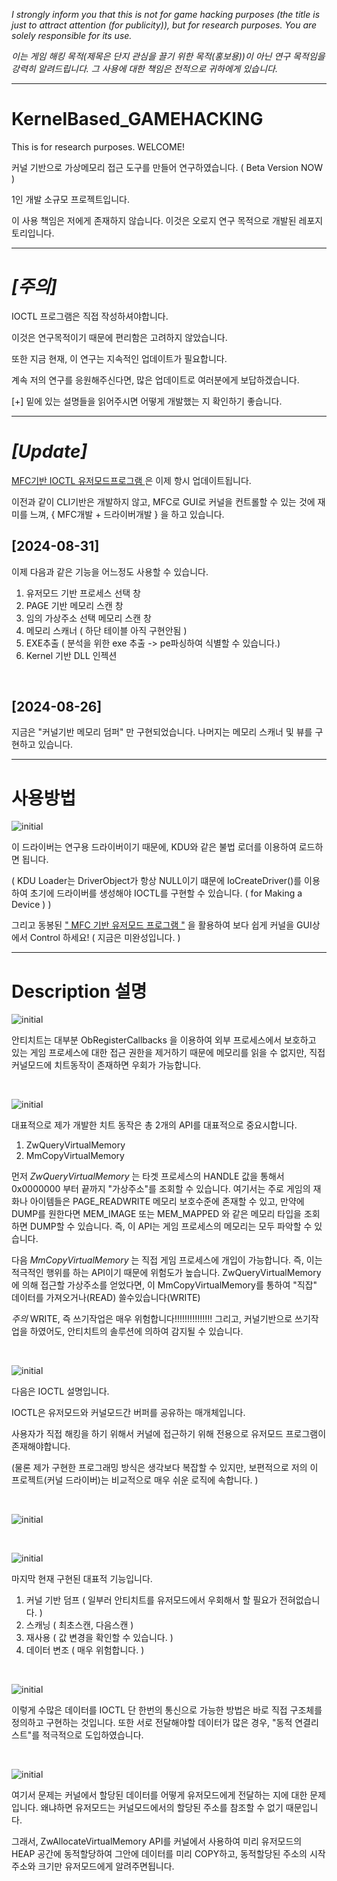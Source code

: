 
*I strongly inform you that this is not for game hacking purposes (the title is just to attract attention (for publicity)), but for research purposes. You are solely responsible for its use.*

*이는 게임 해킹 목적(제목은 단지 관심을 끌기 위한 목적(홍보용))이 아닌 연구 목적임을 강력히 알려드립니다. 그 사용에 대한 책임은 전적으로 귀하에게 있습니다.*

---

# KernelBased_GAMEHACKING

This is for research purposes. WELCOME! 


커널 기반으로 가상메모리 접근 도구를 만들어 연구하였습니다. ( Beta Version NOW ) 

1인 개발 소규모 프로젝트입니다.

이 사용 책임은 저에게 존재하지 않습니다. 
이것은 오로지 연구 목적으로 개발된 레포지토리입니다. 

---

# *[주의]*

IOCTL 프로그램은 직접 작성하셔야합니다. 

이것은 연구목적이기 때문에 편리함은 고려하지 않았습니다.

또한 지금 현재, 이 연구는 지속적인 업데이트가 필요합니다.

계속 저의 연구를 응원해주신다면, 많은 업데이트로 여러분에게 보답하겠습니다.

[+] 밑에 있는 설명들을 읽어주시면 어떻게 개발했는 지 확인하기 좋습니다.

---

# *[Update]*

[MFC기반 IOCTL 유저모드프로그램 ](https://github.com/lastime1650/KernelBased_GAMEHACKING/tree/main/IOCTL_USERMODE/_NEW_MFC_)은 이제 항시 업데이트됩니다.

이전과 같이 CLI기반은 개발하지 않고, MFC로 GUI로 커널을 컨트롤할 수 있는 것에 재미를 느껴, { MFC개발 + 드라이버개발 } 을 하고 있습니다.

## [2024-08-31]

이제 다음과 같은 기능을 어느정도 사용할 수 있습니다. 

1. 유저모드 기반 프로세스 선택 창
2. PAGE 기반 메모리 스캔 창
3. 임의 가상주소 선택 메모리 스캔 창
4. 메모리 스캐너 ( 하단 테이블 아직 구현안됨 )
5. EXE추출 ( 분석을 위한 exe 추출 -> pe파싱하여 식별할 수 있습니다.)
6. Kernel 기반 DLL 인젝션  

<br>

## [2024-08-26]

지금은 "커널기반 메모리 덤퍼" 만 구현되었습니다. 나머지는 메모리 스캐너 및 뷰를 구현하고 있습니다.



---


# 사용방법 

![initial](https://github.com/lastime1650/KernelBased_GAMEHACKING/blob/main/Images/image.png)

이 드라이버는 연구용 드라이버이기 때문에, KDU와 같은 불법 로더를 이용하여 로드하면 됩니다.

( KDU Loader는 DriverObject가 항상 NULL이기 떄문에 IoCreateDriver()를 이용하여 초기에 드라이버를 생성해야 IOCTL를 구현할 수 있습니다. ( for Making a Device )  )

그리고 동봉된 [" MFC 기반 유저모드 프로그램 "](https://github.com/lastime1650/KernelBased_GAMEHACKING/tree/main/IOCTL_USERMODE/_NEW_MFC_) 을 활용하여 보다 쉽게 커널을 GUI상에서 Control 하세요! ( 지금은 미완성입니다. ) 

---


# Description 설명 

![initial](https://github.com/lastime1650/KernelBased_GAMEHACKING/blob/main/Images/1.PNG)

안티치트는 대부분 ObRegisterCallbacks 을 이용하여 외부 프로세스에서 보호하고 있는 게임 프로세스에 대한 접근 권한을 제거하기 때문에
메모리를 읽을 수 없지만, 직접 커널모드에 치트동작이 존재하면 우회가 가능합니다.

<br>

![initial](https://github.com/lastime1650/KernelBased_GAMEHACKING/blob/main/Images/KERNEL_BASED_GAME_CHEAT.png)

대표적으로 제가 개발한 치트 동작은 총 2개의 API를 대표적으로 중요시합니다.

1. ZwQueryVirtualMemory
2. MmCopyVirtualMemory

먼저 *ZwQueryVirtualMemory* 는 타겟 프로세스의 HANDLE 값을 통해서 0x0000000 부터 끝까지 "가상주소"를 조회할 수 있습니다.
여기서는 주로 게임의 재화나 아이템들은 PAGE_READWRITE 메모리 보호수준에 존재할 수 있고, 만약에 DUMP를 원한다면 MEM_IMAGE 또는 MEM_MAPPED 와 같은 메모리 타입을 조회하면 DUMP할 수 있습니다.
즉, 이 API는 게임 프로세스의 메모리는 모두 파악할 수 있습니다. 

다음 *MmCopyVirtualMemory* 는 직접 게임 프로세스에 개입이 가능합니다. 즉, 이는 적극적인 행위를 하는 API이기 때문에 위험도가 높습니다.
ZwQueryVirtualMemory에 의해 접근할 가상주소를 얻었다면, 이 MmCopyVirtualMemory를 통하여 "직잡" 데이터를 가져오거나(READ) 쓸수있습니다(WRITE)

*주의* WRITE, 즉 쓰기작업은 매우 위험합니다!!!!!!!!!!!!!!! 그리고, 커널기반으로 쓰기작업을 하였어도, 안티치트의 솔루션에 의하여 감지될 수 있습니다. 

<br>


![initial](https://github.com/lastime1650/KernelBased_GAMEHACKING/blob/main/Images/3.PNG)

다음은 IOCTL 설명입니다.

IOCTL은 유저모드와 커널모드간 버퍼를 공유하는 매개체입니다. 

사용자가 직접 해킹을 하기 위해서 커널에 접근하기 위해 전용으로 유저모드 프로그램이 존재해야합니다. 

(물론 제가 구현한 프로그래밍 방식은 생각보다 복잡할 수 있지만, 보편적으로 저의 이 프로젝트(커널 드라이버)는 비교적으로 매우 쉬운 로직에 속합니다. ) 

<br>


![initial](https://github.com/lastime1650/KernelBased_GAMEHACKING/blob/main/Images/4.PNG)



<br>


![initial](https://github.com/lastime1650/KernelBased_GAMEHACKING/blob/main/Images/5.PNG)

마지막 현재 구현된 대표적 기능입니다.

1. 커널 기반 덤프 ( 일부러 안티치트를 유저모드에서 우회해서 할 필요가 전혀없습니다. )
2. 스캐닝 ( 최초스캔, 다음스캔 )
3. 재사용 ( 값 변경을 확인할 수 있습니다. )
4. 데이터 변조 ( 매우 위험합니다. ) 

<br>

![initial](https://github.com/lastime1650/KernelBased_GAMEHACKING/blob/main/Images/6.PNG)

이렇게 수많은 데이터를 IOCTL 단 한번의 통신으로 가능한 방법은 바로 직접 구조체를 정의하고 구현하는 것입니다. 
또한 서로 전달해야할 데이터가 많은 경우, "동적 연결리스트"를 적극적으로 도입하였습니다. 

<br>

![initial](https://github.com/lastime1650/KernelBased_GAMEHACKING/blob/main/Images/7.PNG)

여기서 문제는 커널에서 할당된 데이터를 어떻게 유저모드에게 전달하는 지에 대한 문제입니다.
왜냐하면 유저모드는 커널모드에서의 할당된 주소를 참조할 수 없기 때문입니다.

그래서, ZwAllocateVirtualMemory API를 커널에서 사용하여 미리 유저모드의 HEAP 공간에 동적할당하여 그안에 데이터를 미리 COPY하고,
동적할당된 주소의 시작주소와 크기만 유저모드에게 알려주면됩니다.
